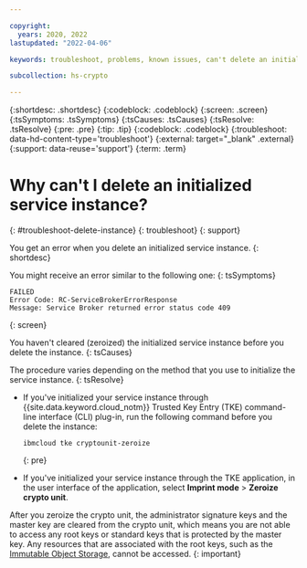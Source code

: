 ```yaml
---

copyright:
  years: 2020, 2022
lastupdated: "2022-04-06"

keywords: troubleshoot, problems, known issues, can't delete an initialized service instance

subcollection: hs-crypto

---
```


{:shortdesc: .shortdesc}
{:codeblock: .codeblock}
{:screen: .screen}
{:tsSymptoms: .tsSymptoms}
{:tsCauses: .tsCauses}
{:tsResolve: .tsResolve}
{:pre: .pre}
{:tip: .tip}
{:codeblock: .codeblock}
{:troubleshoot: data-hd-content-type='troubleshoot'}
{:external: target="_blank" .external}
{:support: data-reuse='support'}
{:term: .term}

# Why can't I delete an initialized service instance?
{: #troubleshoot-delete-instance}
{: troubleshoot}
{: support}

You get an error when you delete an initialized service instance.
{: shortdesc}

You might receive an error similar to the following one:
{: tsSymptoms}

```
FAILED
Error Code: RC-ServiceBrokerErrorResponse
Message: Service Broker returned error status code 409
```
{: screen}

You haven't cleared (zeroized) the initialized service instance before you delete the instance.
{: tsCauses}

The procedure varies depending on the method that you use to initialize the service instance.
{: tsResolve}

-  If you've initialized your service instance through {{site.data.keyword.cloud_notm}} Trusted Key Entry (TKE) command-line interface (CLI) plug-in, run the following command before you delete the instance:

    ```
    ibmcloud tke cryptounit-zeroize
    ```
    {: pre}

-  If you've initialized your service instance through the TKE application, in the user interface of the application, select **Imprint mode** &gt; **Zeroize crypto unit**.

After you zeroize the crypto unit, the administrator signature keys and the master key are cleared from the crypto unit, which means you are not able to access any root keys or standard keys that is protected by the master key. Any resources that are associated with the root keys, such as the [Immutable Object Storage](/docs/cloud-object-storage?topic=cloud-object-storage-immutable), cannot be accessed. 
{: important}